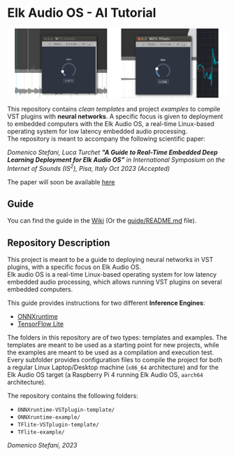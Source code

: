 # Elk Audio OS - AI Tutorial

![Alt text](screenshot.png)

This repository contains *clean templates* and project *examples* to compile VST plugins with **neural networks**. A specific focus is given to deployment to embedded computers with the Elk Audio OS, a real-time Linux-based operating system for low latency embedded audio processing.  
The repository is meant to accompany the following scientific paper:  
  
*Domenico Stefani, Luca Turchet **"A Guide to Real-Time Embedded Deep Learning Deployment for Elk Audio OS"** in International Symposium on the Internet of Sounds (IS<sup>2</sup>), Pisa, Italy Oct 2023 (Accepted)*

The paper will soon be available [here](https://domenicostefani.com/phd_research.html#2023IS2-Guide)

## Guide
You can find the guide in the [Wiki](https://github.com/CIMIL/elk-audio-AI-tutorial/wiki) (Or the [guide/README.md](guide/README.md) file).

## Repository Description <a name = "about"></a>

This project is meant to be a guide to deploying neural networks in VST plugins, with a specific focus on Elk Audio OS.  
Elk audio OS is a real-time Linux-based operating system for low latency embedded audio processing, which allows running VST plugins on several embedded computers.

This guide provides instructions for two different **Inference Engines**:
 - [ONNXruntime](https://onnxruntime.ai/docs/)
 - [TensorFlow Lite](https://www.tensorflow.org/lite)

The folders in this repository are of two types: templates and examples.
The templates are meant to be used as a starting point for new projects, while the examples are meant to be used as a compilation and execution test.
Every subfolder provides configuration files to compile the project for both a regular Linux Laptop/Desktop machine (`x86_64` architecture) and for the Elk Audio OS target (a Raspberry Pi 4 running Elk Audio OS, `aarch64` architecture).

The repository contains the following folders:
 - `ONNXruntime-VSTplugin-template/`
 - `ONNXruntime-example/`
 - `TFlite-VSTplugin-template/`
 - `TFlite-example/`

  
*Domenico Stefani, 2023*
